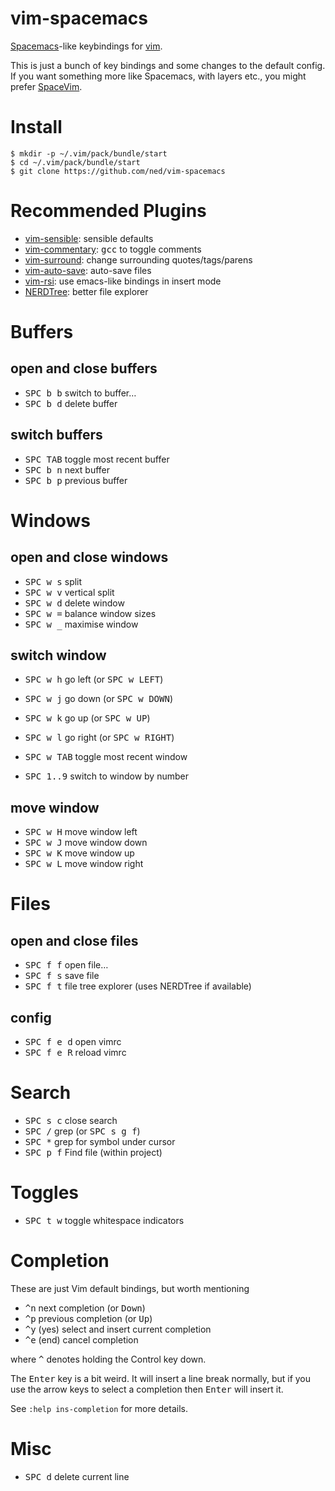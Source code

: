 # vim-spacemacs

[Spacemacs](http://spacemacs.org)-like keybindings for [vim](http://vim.org).

This is just a bunch of key bindings and some changes to the default config.
If you want something more like Spacemacs, with layers etc., you might prefer [SpaceVim](https://github.com/SpaceVim/SpaceVim).

# Install

```
$ mkdir -p ~/.vim/pack/bundle/start
$ cd ~/.vim/pack/bundle/start
$ git clone https://github.com/ned/vim-spacemacs
```

# Recommended Plugins

- [vim-sensible](https://github.com/tpope/vim-sensible): sensible defaults
- [vim-commentary](https://github.com/tpope/vim-commentary): <kbd>gcc</kbd> to toggle comments
- [vim-surround](https://github.com/tpope/vim-surround): change surrounding quotes/tags/parens
- [vim-auto-save](https://github.com/vim-scripts/vim-auto-save): auto-save files
- [vim-rsi](https://github.com/tpope/vim-rsi): use emacs-like bindings in insert mode
- [NERDTree](https://github.com/scrooloose/nerdtree): better file explorer

# Buffers

## open and close buffers

- <kbd>SPC b b</kbd> switch to buffer…
- <kbd>SPC b d</kbd> delete buffer

## switch buffers
- <kbd>SPC TAB</kbd> toggle most recent buffer
- <kbd>SPC b n</kbd> next buffer
- <kbd>SPC b p</kbd> previous buffer


# Windows

## open and close windows

- <kbd>SPC w s</kbd> split
- <kbd>SPC w v</kbd> vertical split
- <kbd>SPC w d</kbd> delete window
- <kbd>SPC w =</kbd> balance window sizes
- <kbd>SPC w _</kbd> maximise window

## switch window

- <kbd>SPC w h</kbd> go left (or <kbd>SPC w LEFT</kbd>)
- <kbd>SPC w j</kbd> go down (or <kbd>SPC w DOWN</kbd>)
- <kbd>SPC w k</kbd> go up (or <kbd>SPC w UP</kbd>)
- <kbd>SPC w l</kbd> go right (or <kbd>SPC w RIGHT</kbd>)
- <kbd>SPC w TAB</kbd> toggle most recent window

- <kbd>SPC 1..9</kbd> switch to window by number

## move window

- <kbd>SPC w H</kbd> move window left
- <kbd>SPC w J</kbd> move window down
- <kbd>SPC w K</kbd> move window up
- <kbd>SPC w L</kbd> move window right


# Files

## open and close files

- <kbd>SPC f f</kbd> open file…
- <kbd>SPC f s</kbd> save file
- <kbd>SPC f t</kbd> file tree explorer (uses NERDTree if available)

## config

- <kbd>SPC f e d</kbd> open vimrc
- <kbd>SPC f e R</kbd> reload vimrc


# Search

- <kbd>SPC s c</kbd> close search
- <kbd>SPC /</kbd> grep (or <kbd>SPC s g f</kbd>)
- <kbd>SPC *</kbd> grep for symbol under cursor
- <kbd>SPC p f</kbd> Find file (within project)


# Toggles

- <kbd>SPC t w</kbd> toggle whitespace indicators


# Completion

These are just Vim default bindings, but worth mentioning

- <kbd>^n</kbd> next completion (or <kbd>Down</kbd>)
- <kbd>^p</kbd> previous completion (or <kbd>Up</kbd>)
- <kbd>^y</kbd> (yes) select and insert current completion
- <kbd>^e</kbd> (end) cancel completion

where <kbd>^</kbd> denotes holding the Control key down.

The <kbd>Enter</kbd> key is a bit weird.
It will insert a line break normally, but if you use the arrow keys to select a completion then <kbd>Enter</kbd> will insert it.

See `:help ins-completion` for more details.


# Misc

- <kbd>SPC d</kbd> delete current line
